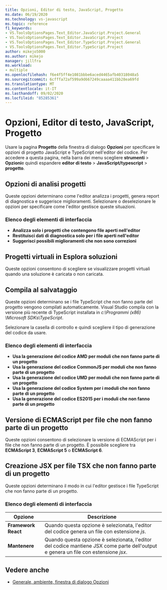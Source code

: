 ```yaml
---
title: Opzioni, Editor di testo, JavaScript, Progetto
ms.date: 06/19/2020
ms.technology: vs-javascript
ms.topic: reference
f1_keywords:
- VS.ToolsOptionsPages.Text_Editor.JavaScript.Project.General
- VS.ToolsOptionsPages.Text_Editor.JavaScript.Project
- VS.ToolsOptionsPages.Text_Editor.TypeScript.Project.General
- VS.ToolsOptionsPages.Text_Editor.TypeScript.Project
author: mikejo5000
ms.author: mikejo
manager: jillfra
ms.workload:
- multiple
ms.openlocfilehash: f6e4f5ff4e1081bbbe6aced4465afb40318048a5
ms.sourcegitcommit: 6cfffa72af599a9d667249caaaa411bb28ea69fd
ms.translationtype: MT
ms.contentlocale: it-IT
ms.lasthandoff: 09/02/2020
ms.locfileid: "85285361"
---
```

# <a name="options-text-editor-javascript-project"></a>Opzioni, Editor di testo, JavaScript, Progetto

Usare la pagina **Progetto** della finestra di dialogo **Opzioni** per specificare le opzioni di progetto JavaScript e TypeScript nell'editor del codice. Per accedere a questa pagina, nella barra dei menu scegliere **strumenti**  >  **Opzioni**e quindi espandere **editor di testo**  >  **JavaScript/typescript**  >  **progetto**.

## <a name="project-analysis-options"></a>Opzioni di analisi progetti

Queste opzioni determinano come l'editor analizza i progetti, genera report di diagnostica e suggerisce miglioramenti. Selezionare o deselezionare le opzioni per specificare come l'editor gestisce queste situazioni.

### <a name="uielement-list"></a>Elenco degli elementi di interfaccia

- **Analizza solo i progetti che contengono file aperti nell'editor**
- **Restituisci dati di diagnostica solo per i file aperti nell'editor**
- **Suggerisci possibili miglioramenti che non sono correzioni**

## <a name="virtual-projects-in-solution-explorer"></a>Progetti virtuali in Esplora soluzioni

Queste opzioni consentono di scegliere se visualizzare progetti virtuali quando una soluzione è caricata o non caricata.

## <a name="compile-on-save"></a>Compila al salvataggio

Queste opzioni determinano se i file TypeScript che non fanno parte del progetto vengono compilati automaticamente. Visual Studio compila con la versione più recente di TypeScript installata in *c:\Programmi (x86) \Microsoft SDKs\TypeScript*.

Selezionare la casella di controllo e quindi scegliere il tipo di generazione del codice da usare.

### <a name="uielement-list"></a>Elenco degli elementi di interfaccia

- **Usa la generazione del codice AMD per moduli che non fanno parte di un progetto**
- **Usa la generazione del codice CommonJS per moduli che non fanno parte di un progetto**
- **Usa la generazione del codice UMD per moduli che non fanno parte di un progetto**
- **Usa la generazione del codice System per i moduli che non fanno parte di un progetto**
- **Usa la generazione del codice ES2015 per i moduli che non fanno parte di un progetto**

## <a name="ecmascript-version-for-files-that-are-not-part-of-a-project"></a>Versione di ECMAScript per file che non fanno parte di un progetto

Queste opzioni consentono di selezionare la versione di ECMAScript per i file che non fanno parte di un progetto. È possibile scegliere tra **ECMAScript 3**, **ECMAScript 5** o **ECMAScript 6**.

## <a name="jsx-emit-for-tsx-files-that-are-not-part-of-a-project"></a>Creazione JSX per file TSX che non fanno parte di un progetto

Queste opzioni determinano il modo in cui l'editor gestisce i file TypeScript che non fanno parte di un progetto.

### <a name="uielement-list"></a>Elenco degli elementi di interfaccia

|Opzione|Descrizione|
|------------|-----------------|
|**Framework React**|Quando questa opzione è selezionata, l'editor del codice genera un file con estensione *js*.|
|**Mantenere**|Quando questa opzione è selezionata, l'editor del codice mantiene JSX come parte dell'output e genera un file con estensione *jsx*.|

## <a name="see-also"></a>Vedere anche

- [Generale, ambiente, finestra di dialogo Opzioni](../../ide/reference/general-environment-options-dialog-box.md)